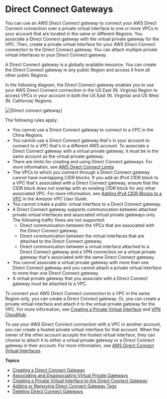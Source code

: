 # Direct Connect Gateways<a name="direct-connect-gateways"></a>

You can use an *AWS Direct Connect gateway* to connect your AWS Direct Connect connection over a private virtual interface to one or more VPCs in your account that are located in the same or different Regions\. You associate a Direct Connect gateway with the virtual private gateway for the VPC\. Then, create a private virtual interface for your AWS Direct Connect connection to the Direct Connect gateway\. You can attach multiple private virtual interfaces to your Direct Connect gateway\.

A Direct Connect gateway is a globally available resource\. You can create the Direct Connect gateway in any public Region and access it from all other public Regions\.

In the following diagram, the Direct Connect gateway enables you to use your AWS Direct Connect connection in the US East \(N\. Virginia\) Region to access VPCs in your account in both the US East \(N\. Virginia\) and US West \(N\. California\) Regions\.

![\[Direct connect gateway\]](http://docs.aws.amazon.com/directconnect/latest/UserGuide/images/dx-gateway.png)

The following rules apply:
+ You cannot use a Direct Connect gateway to connect to a VPC in the China Regions\.
+ You cannot use a Direct Connect gateway that's in your account to connect to a VPC that's in a different AWS account\. To associate a Direct Connect gateway with a virtual private gateway, it must be in the same account as the virtual private gateway\.
+ There are limits for creating and using Direct Connect gateways\. For more information, see [AWS Direct Connect Limits](limits.md)
+ The VPCs to which you connect through a Direct Connect gateway cannot have overlapping CIDR blocks\. If you add an IPv4 CIDR block to a VPC that's associated with a Direct Connect gateway, ensure that the CIDR block does not overlap with an existing CIDR block for any other associated VPC\. For more information, see [Adding IPv4 CIDR Blocks to a VPC](https://docs.aws.amazon.com/vpc/latest/userguide/VPC_Subnets.html#vpc-resize) in the *Amazon VPC User Guide*\.
+ You cannot create a public virtual interface to a Direct Connect gateway\.
+ A Direct Connect gateway supports communication between attached private virtual interfaces and associated virtual private gateways only\. The following traffic flows are not supported:
  + Direct communication between the VPCs that are associated with the Direct Connect gateway\.
  + Direct communication between the virtual interfaces that are attached to the Direct Connect gateway\.
  + Direct communication between a virtual interface attached to a Direct Connect gateway and a VPN connection on a virtual private gateway that's associated with the same Direct Connect gateway\.
+ You cannot associate a virtual private gateway with more than one Direct Connect gateway and you cannot attach a private virtual interface to more than one Direct Connect gateway\.
+ A virtual private gateway that you associate with a Direct Connect gateway must be attached to a VPC\.

To connect your AWS Direct Connect connection to a VPC in the same Region only, you can create a Direct Connect gateway\. Or, you can create a private virtual interface and attach it to the virtual private gateway for the VPC\. For more information, see [Creating a Private Virtual Interface](create-vif.md#create-private-vif) and [VPN CloudHub](https://docs.aws.amazon.com/vpc/latest/userguide/VPN_CloudHub.html)\.

To use your AWS Direct Connect connection with a VPC in another account, you can create a hosted private virtual interface for that account\. When the owner of the other account accepts the hosted virtual interface, they can choose to attach it to either a virtual private gateway or a Direct Connect gateway in their account\. For more information, see [AWS Direct Connect Virtual Interfaces](WorkingWithVirtualInterfaces.md)\.

**Topics**
+ [Creating a Direct Connect Gateway](create-direct-connect-gateway.md)
+ [Associating and Disassociating Virtual Private Gateways](associate-vgw-with-direct-connect-gateway.md)
+ [Creating a Private Virtual Interface to the Direct Connect Gateway](create-private-vif-for-gateway.md)
+ [Adding or Removing Direct Connect Gateway Tags](modify-tags-gateway.md)
+ [Deleting Direct Connect Gateways](delete-direct-connect-gateway.md)